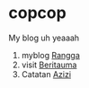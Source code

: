 # copcop

My blog uh yeaaah
1. myblog <a href="https://rangga.blog.uma.ac.id/">Rangga</a>
2. visit <a href="https://beritauma.com/">Beritauma</a>
3. Catatan  <a href="http://azizi.blog.uma.ac.id/">Azizi</a>

